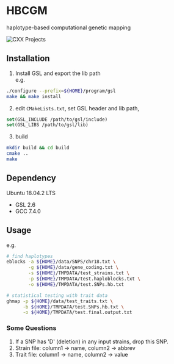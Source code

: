 
# HBCGM
haplotype-based computational genetic mapping  

![CXX Projects](https://github.com/zqfang/haplomap/workflows/CXX%20Projects/badge.svg)

## Installation

1. Install GSL and export the lib path  
e.g.
```bash
./configure --prefix=${HOME}/program/gsl
make && make install
```

2. edit `CMakeLists.txt`, set GSL header and lib path, 

```cmake
set(GSL_INCLUDE /path/to/gsl/include)
set(GSL_LIBS /path/to/gsl/lib)
```


3. build
```bash
mkdir build && cd build
cmake ..
make
```

## Dependency 

Ubuntu 18.04.2 LTS
* GSL 2.6
* GCC 7.4.0

## Usage
e.g.
```bash
# find haplotypes
eblocks -a ${HOME}/data/SNPS/chr18.txt \
        -g ${HOME}/data/gene_coding.txt \
        -s ${HOME}/TMPDATA/test_strains.txt \
        -p ${HOME}/TMPDATA/test.haploblocks.txt \
        -o ${HOME}/TMPDATA/test.SNPs.hb.txt

# statistical testing with trait data
ghmap -p ${HOME}/data/test_traits.txt \
      -b ${HOME}/TMPDATA/test.SNPs.hb.txt \
      -o ${HOME}/TMPDATA/test.final.output.txt
```

### Some Questions
1. If a SNP has 'D' (deletion) in any input strains, drop this SNP. 
2. Strain file: column1 -> name, column2 -> abbrev
3. Trait file:  column1 -> name, column2 -> value

